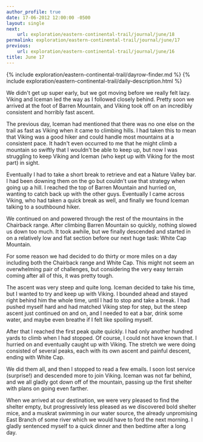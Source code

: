 ```yaml
---
author_profile: true
date: 17-06-2012 12:00:00 -0500
layout: single
next:
    url: exploration/eastern-continental-trail/journal/june/18
permalink: exploration/eastern-continental-trail/journal/june/17
previous:
    url: exploration/eastern-continental-trail/journal/june/16
title: June 17
---
```

{% include exploration/eastern-continental-trail/dayrow-finder.md %}
{% include exploration/eastern-continental-trail/daily-description.html %}

We didn't get up super early, but we got moving before we really felt lazy. Viking and Iceman led the way as I followed closely behind. Pretty soon we arrived at the foot of Barren Mountain, and Viking took off on an incredibly consistent and horribly fast ascent.

The previous day, Iceman had mentioned that there was no one else on the trail as fast as Viking when it came to climbing hills. I had taken this to mean that Viking was a good hiker and could handle most mountains at a consistent pace. It hadn't even occurred to me that he might climb a mountain so swiftly that I wouldn't be able to keep up, but now I was struggling to keep Viking and Iceman (who kept up with Viking for the most part) in sight.

Eventually I had to take a short break to retrieve and eat a Nature Valley bar. I had been downing them on the go but couldn't use that strategy when going up a hill. I reached the top of Barren Mountain and hurried on, wanting to catch back up with the other guys. Eventually I came across Viking, who had taken a quick break as well, and finally we found Iceman talking to a southbound hiker.

We continued on and powered through the rest of the mountains in the Chairback range. After climbing Barren Mountain so quickly, nothing slowed us down too much. It took awhile, but we finally descended and started in on a relatively low and flat section before our next huge task: White Cap Mountain.

For some reason we had decided to do thirty or more miles on a day including both the Chairback range and White Cap. This might not seem an overwhelming pair of challenges, but considering the very easy terrain coming after all of this, it was pretty tough.

The ascent was very steep and quite long. Iceman decided to take his time, but I wanted to try and keep up with Viking. I bounded ahead and stayed right behind him the whole time, until I had to stop and take a break. I had pushed myself hard and had matched Viking step for step, but the steep ascent just continued on and on, and I needed to eat a bar, drink some water, and maybe even breathe if I felt like spoiling myself.

After that I reached the first peak quite quickly. I had only another hundred yards to climb when I had stopped. Of course, I could not have known that. I hurried on and eventually caught up with Viking. The stretch we were doing consisted of several peaks, each with its own ascent and painful descent, ending with White Cap.

We did them all, and then I stopped to read a few emails. I soon lost service (surprise!) and descended more to join Viking. Iceman was not far behind, and we all gladly got down off of the mountain, passing up the first shelter with plans on going even farther.

When we arrived at our destination, we were very pleased to find the shelter empty, but progressively less pleased as we discovered bold shelter mice, and a muskrat swimming in our water source, the already unpromising East Branch of some river which we would have to ford the next morning. I gladly sentenced myself to a quick dinner and then bedtime after a long day.